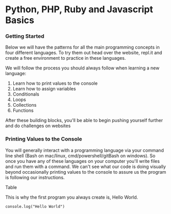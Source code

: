 # Python, PHP, Ruby and Javascript Basics

### Getting Started
Below we will have the patterns for all the main programming concepts in four different languages. To try them out head over the website, repl.it and create a free environment to practice in these languages.

We will follow the process you should always follow when learning a new language:
1. Learn how to print values to the console
2. Learn how to assign variables
3. Conditionals
4. Loops
5. Collections
6. Functions


After these building blocks, you'll be able to begin pushing yourself further and do challenges on websites


### Printing Values to the Console
You will generally interact with a programming language via your command line shell (Bash on mac/linux, cmd/powershell/gitBash on windows). So once you have any of these languages on your computer you'll write files and run them with a command. We can't see what our code is doing visually beyond occasionally printing values to the console to assure us the program is following our instructions.

Table





This is why the first program you always create is, Hello World.
```
console.log("Hello World")
```
